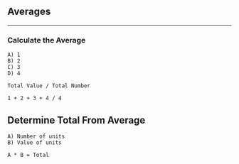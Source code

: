## Averages
--------------------
### Calculate the Average

    A) 1
    B) 2
    C) 3
    D) 4

    Total Value / Total Number

    1 + 2 + 3 + 4 / 4

## Determine Total From Average

    A) Number of units
    B) Value of units

    A * B = Total


<br>


    